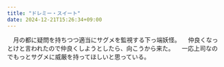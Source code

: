 ```yaml
---
title: "ドレミー・スイート"
date: 2024-12-21T15:26:34+09:00
---
```

　月の都に疑問を持ちつつ適当にサグメを監視する下っ端妖怪。
　仲良くなっとけと言われたので仲良くしようとしたら、向こうから来た。
　一応上司なのでもっとサグメに威厳を持ってほしいと思っている。

